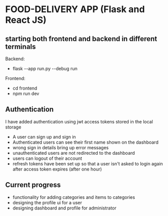# FOOD-DELIVERY APP (Flask and React JS)
## starting both frontend and backend in different terminals
Backend:
- flask --app run.py --debug run

Frontend:
- cd frontend
- npm run dev

## Authentication
I have added authentication using jwt access tokens stored in the local storage
- A user can sign up and sign in 
- Authenticated users can see their first name shown on the dashboard
- wrong sign in details bring up error messages
- unauthenticated users are not redirected to the dashboard
- users can logout of their account
- refresh tokens have been set up so that a user isn't asked to login again after access token expires (after one hour)

## Current progress
- functionality for adding categories and items to categories
- designing the profile ui for a user
- designing dashboard and profile for administrator
